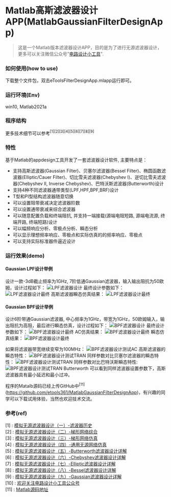 # Matlab高斯滤波器设计APP(MatlabGaussianFilterDesignApp)
> 这是一个Matlab版本滤波器设计APP，目的是为了进行无源滤波器设计，更多可以关注微信公众号"[电路设计小工具](https://mp.weixin.qq.com/s/fxfEnir-hU0YvF9_CWyI6g)".

### 如何使用(how to use)
下载整个文件包，双击eToolsFilterDesignApp.mlapp运行即可。

### 运行环境(Env)
win10, Matlab2021a


### 程序结构

更多技术细节可以参考$^{[1][2][3][4][5][6][7][8][9]}$

### 特性
基于Matlab的appdesign工具开发了一套滤波器设计软件, 主要特点是：
- 支持高斯滤波器(Gaussian Filter)、贝塞尔滤波器(Bessel Filter)、椭圆函数滤波器(Elliptic/Cauer Filter)、切比雪夫滤波器(Chebyshev I)、逆切比雪夫滤波器(Chebyshev II, Inverse Chebyshev)、巴特沃斯滤波器(Butterworth)设计
- 支持4种不同滤波器通带类型(LPF,HPF,BPF,BRF)设计
- T型和PI型结构滤波器随意切换
- 可以设置阻带衰减决定滤波器阶数
- 可以设置通带衰减来综合滤波器
- 可以随意配置负载和终端阻抗, 并支持一端接载(源端电阻短路, 源端电流源, 终端开路, 终端短路)设计
- 可以幅频响应分析、零极点分析、瞬态分析
- 可以显示理想频率响应、零极点和实际仿真的的频率响应、零极点
- 可以支持实际标准器件逼近设计

### 运行效果(demo)


#### Gaussian LPF设计举例
设计一款-3dB截止频率为1GHz, 7阶低通Gaussian滤波器，输入输出阻抗为50欧姆，设计过程如下：
![LPF滤波器设计](src/LPF_design_1GHz_Gaussian.gif)
最终设计参数如下：
![LPF滤波器设计最终](src/LPF_7th_Design_Final_Gaussian.png)
高斯滤波器瞬态仿真结果：
![LPF滤波器设计最终](src/LPF_7th_Design_Final_PZ_Gaussian.png)

#### Gaussian BPF设计举例
设计6阶带通Gaussian滤波器, 中心频率为1GHz，带宽为1GHz，50欧姆输入，输出阻抗为高阻，最后进行瞬态仿真，设计过程如下：
![BPF滤波器设计](src/BPF_design_1GHz_Gaussian.gif)
最终设计参数如下：
![BPF滤波器设计最终](src/BPF_7th_Design_Final_Gaussian.png)
AC仿真结果：
![BPF滤波器设计最终](src/BPF_7th_Design_Final_AC_Gaussian.png)
瞬态仿真结果：
![BPF滤波器设计最终](src/BPF_7th_Design_Final_TRAN_Gaussian.png)

如果将滤波器带宽继续变窄为100MHz：
![BPF滤波器设计测试AC](src/CF1G_BW100M_AC.png)
高斯滤波器的瞬态特性：
![BPF滤波器设计测试TRAN](src/CF1G_BW100M_TRAN_Gaussian.png)
同样参数对比贝塞尔滤波器的瞬态特性：
![BPF滤波器设计测试TRAN](src/CF1G_BW100M_TRAN_Bessel.png)
同样参数对比巴特沃斯瞬态特性:
![BPF滤波器设计测试TRAN Butterworth](src/CF1G_BW100M_TRAN_Butterworth.png)
可以看到同样滤波器设置参数下，高斯滤波器具有最小延迟和最小过冲。

程序的Matalb源码已经上传GitHub中$^{[11]}$(https://github.com/etools361/MatlabGaussianFilterDesignApp)，有兴趣的同学可以下载试用体验，当然也欢迎技术交流。


### 参考(ref)
[1] : [模拟无源滤波器设计（一）-滤波器历史](https://mp.weixin.qq.com/s/wNRHyBHpimjU90bymHp7JA) \
[2] : [模拟无源滤波器设计（二）-梯形网络综合](https://mp.weixin.qq.com/s/3GMQs4WDm683tdAXqyoOgQ) \
[3] : [模拟无源滤波器设计（三）-梯形网络仿真](https://mp.weixin.qq.com/s/nZFx7weLcO-WRKLbP0T4jQ) \
[4] : [模拟无源滤波器设计（四）-通用无源网络仿真](https://mp.weixin.qq.com/s/mllwGShvbh3TWdFRbp9LhQ) \
[5] : [模拟无源滤波器设计（五）-Butterworth滤波器设计详解](https://mp.weixin.qq.com/s/pIMPIh8ize49mxXG4SHT_w) \
[6] : [模拟无源滤波器设计（六）-Chebyshev滤波器设计详解](https://mp.weixin.qq.com/s/6b1HF81X93M9D4yfIAFROw) \
[7] : [模拟无源滤波器设计（七）-Elliptic滤波器设计详解](https://mp.weixin.qq.com/s/6b1HF81X93M9D4yfIAFROw) \
[8] : [模拟无源滤波器设计（八）-Bessel滤波器设计详解](https://mp.weixin.qq.com/s/PE0A3CqseqTcnJ01mNUlhw) \
[9] : [模拟无源滤波器设计（九）-Gaussian滤波器设计详解](https://mp.weixin.qq.com/s/7Ecx-IgPPrAIe0tRWhgxnw) \
[10] : [欢迎关注电路设计小工具公众号](https://mp.weixin.qq.com/s/fxfEnir-hU0YvF9_CWyI6g) \
[11] : [Matlab源码地址](https://github.com/etools361/MatlabGaussianFilterDesignApp)
